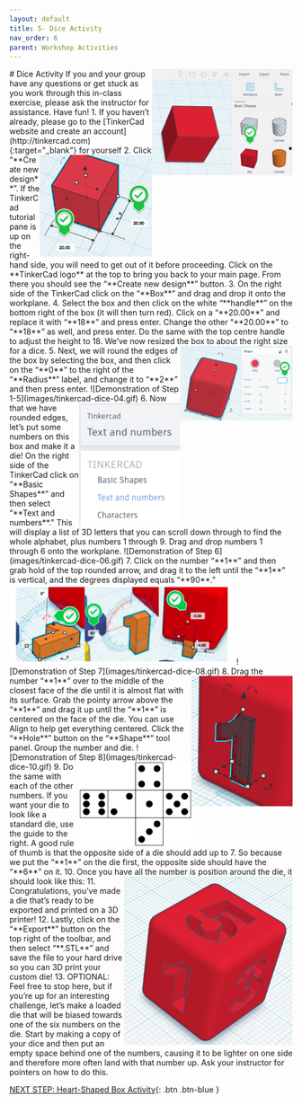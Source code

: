 ```yaml
---
layout: default
title: 5- Dice Activity
nav_order: 6
parent: Workshop Activities
---
```

<img src="images/tinkercad-dice-01.png" style="float:right;width:250px" alt="box shape">
# Dice Activity
If you and your group have any questions or get stuck as you work through this in-class exercise, please ask the instructor for assistance.  Have fun!
1. If you haven’t already, please go to the [TinkerCad website and create an account](http://tinkercad.com){:target="_blank"} for yourself
2.<img src="images/tinkercad-dice-02.png" style="float:right;width:200px" alt="box measurements">  Click “**Create new design**”. If the TinkerCad tutorial pane is up on the right-hand side, you will need to get out of it before proceeding. Click on the **TinkerCad logo** at the top to bring you back to your main page. From there you should see the “**Create new design**” button. 
3. On the right side of the TinkerCad click on the “**Box**” and drag and drop it onto the workplane. 
4. Select the box and then click on the white “**handle**” on the bottom right of the box (it will then turn red). Click on a “**20.00**” and replace it with “**18**” and press enter. Change the other “**20.00**” to “**18**” as well, and press enter. Do the same with the top centre handle to adjust the height to 18. We’ve now resized the box to about the right size for a dice. <img src="images/tinkercad-dice-03.png" style="float:right;width:200px" alt="radius label">
5. Next, we will round the edges of the box by selecting the box, and then click on the “**0**” to the right of the “**Radius**” label, and change it to “**2**” and then press enter.
![Demonstration of Step 1-5](images/tinkercad-dice-04.gif)
<img src="images/tinkercad-dice-05.png" style="float:right;width:180px" alt="drop down menu text and numbers">
6. Now that we have rounded edges, let’s put some numbers on this box and make it a die! On the right side of the TinkerCad click on “**Basic Shapes**” and then select “**Text and numbers**.”  This will display a list of 3D letters that you can scroll down through to find the whole alphabet, plus numbers 1 through 9. Drag and drop numbers 1 through 6 onto the workplane.
![Demonstration of Step 6](images/tinkercad-dice-06.gif)
7. Click on the number “**1**” and then grab hold of the top rounded arrow, and drag it to the left until the “**1**” is vertical, and the degrees displayed equals “**90**.”
<img src="images/tinkercad-dice-07.png" style="width:400px" alt="rotation of the number 1">
![Demonstration of Step 7](images/tinkercad-dice-08.gif)
<img src="images/tinkercad-dice-09.png" style="float:right;width:180px" alt="hole of number 1 in dice">
8. Drag the number “**1**” over to the middle of the closest face of the die until it is almost flat with its surface. Grab the pointy arrow above the “**1**” and drag it up until the “**1**” is centered on the face of the die. You can use Align to help get everything centered. Click the “**Hole**” button on the “**Shape**” tool panel. Group the number and die.
![Demonstration of Step 8](images/tinkercad-dice-10.gif)
<img src="images/tinkercad-dice-11.png" style="float:right;width:200px" alt="dice layout">
9. Do the same with each of the other numbers. If you want your die to look like a standard die, use the guide to the right. A good rule of thumb is that the opposite side of a die should add up to 7.  So because we put the “**1**” on the die first, the opposite side should have the “**6**” on it.
10. Once you have all the number is position around the die, it should look like this: 
<img src="images/tinkercad-dice-12.png" style="float:right;width:300px" alt="dice example">
11. Congratulations, you’ve made a die that’s ready to be exported and printed on a 3D printer!
12. Lastly, click on the “**Export**” button on the top right of the toolbar, and then select “**.STL**” and save the file to your hard drive so you can 3D print your custom die!
13. OPTIONAL: Feel free to stop here, but if you’re up for an interesting challenge, let’s make a loaded die that will be biased towards one of the six numbers on the die. Start by making a copy of your dice and then put an empty space behind one of the numbers, causing it to be lighter on one side and therefore more often land with that number up. Ask your instructor for pointers on how to do this.

[NEXT STEP: Heart-Shaped Box Activity](heart-box-activity.html){: .btn .btn-blue }

